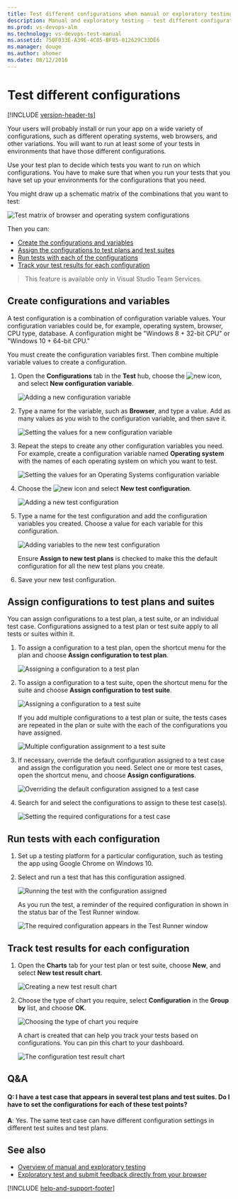 ```yaml
---
title: Test different configurations when manual or exploratory testing
description: Manual and exploratory testing - test different configurations with Team Services (VSTS) and Team Foundation Server (TFS)
ms.prod: vs-devops-alm
ms.technology: vs-devops-test-manual
ms.assetid: 750F033E-A39E-4C85-BF85-012629C33DE6
ms.manager: douge
ms.author: ahomer
ms.date: 08/12/2016
---
```


# Test different configurations
 
[!INCLUDE [version-header-ts](../_shared/version-header-ts.md)] 

Your users will probably install or run your app 
on a wide variety of configurations, such as different 
operating systems, web browsers, and other variations. 
You will want to run at least some of your tests in 
environments that have those different configurations. 

Use your test plan to decide which tests you want to run 
on which configurations. You have to make sure that when 
you run your tests that you have set up your environments 
for the configurations that you need.

You might draw up a schematic matrix of the combinations that you want to test:

![Test matrix of browser and operating system configurations](_img/_shared/testing-configurations-schematic.png)

Then you can:

* [Create the configurations and variables](#create-configs)
* [Assign the configurations to test plans and test suites](#assign-configs)
* [Run tests with each of the configurations](#run-configs)
* [Track your test results for each configuration](#track-configs)

>This feature is available only in Visual Studio Team Services.

<a name="create-configs"></a>
## Create configurations and variables

A test configuration is a combination of configuration variable 
values. Your configuration variables could be, for example, 
operating system, browser, CPU type, database. A configuration 
might be "Windows 8 + 32-bit CPU" or "Windows 10 + 64-bit CPU."

You must create the configuration variables first. Then combine 
multiple variable values to create a configuration.
 
1. Open the **Configurations** tab in the **Test** hub, choose 
   the ![new](../_img/plus-and-arrow-icon.png) icon, and select 
   **New configuration variable**.

   ![Adding a new configuration variable](_img/testing-configurations/testing-configurations-01.png)
 
1. Type a name for the variable, such as **Browser**, and type a value.
   Add as many values as you wish to the configuration variable, and then save it.
 
   ![Setting the values for a new configuration variable](_img/testing-configurations/testing-configurations-01b.png)

1. Repeat the steps to create any other configuration variables
   you need. For example, create a configuration variable named **Operating system**
   with the names of each operating system on which you want to test.

   ![Setting the values for an Operating Systems configuration variable](_img/testing-configurations/testing-configurations-01c.png)

1. Choose the ![new](../_img/plus-and-arrow-icon.png) icon and select 
   **New test configuration**. 

   ![Adding a new test configuration](_img/testing-configurations/testing-configurations-01a.png)

1. Type a name for the test configuration and add the configuration 
   variables you created. Choose a value for each variable for this configuration.  

   ![Adding variables to the new test configuration](_img/testing-configurations/testing-configurations-02.png)

   Ensure **Assign to new test plans** is checked to make this the default 
   configuration for all the new test plans you create.
 
1. Save your new test configuration. 

<a name="assign-configs"></a>
## Assign configurations to test plans and suites

You can assign configurations to a test plan, a test suite,
or an individual test case. Configurations assigned to a test plan 
or test suite apply to all tests or suites within it.

1. To assign a configuration to a test plan, open the shortcut
   menu for the plan and choose **Assign configuration to test plan**. 

   ![Assigning a configuration to a test plan](_img/testing-configurations/testing-configurations-03.png)

1. To assign a configuration to a test suite, open the shortcut
   menu for the suite and choose **Assign configuration to test suite**. 

   ![Assigning a configuration to a test suite](_img/testing-configurations/testing-configurations-04.png)

   If you add multiple configurations to a test plan or suite, 
   the tests cases are repeated in the plan or suite with the 
   each of the configurations you have assigned.
 
   ![Multiple configuration assignment to a test suite](_img/testing-configurations/testing-configurations-05.png)
 
1. If necessary, override the default configuration assigned to a test case
   and assign the configuration you need. Select one or more
   test cases, open the shortcut menu, and choose **Assign configurations**. 

   ![Overriding the default configuration assigned to a test case](_img/testing-configurations/testing-configurations-06.png)

1. Search for and select the configurations to assign to these test case(s).

   ![Setting the required configurations for a test case](_img/testing-configurations/testing-configurations-07.png)

<a name="run-configs"></a>
## Run tests with each configuration

1. Set up a testing platform for a particular configuration, such
   as testing the app using Google Chrome on Windows 10.

1. Select and run a test that has this configuration assigned.

   ![Running the test with the configuration assigned](_img/testing-configurations/testing-configurations-07a.png)

   As you run the test, a reminder of the required configuration 
   in shown in the status bar of the Test Runner window.

   ![The required configuration appears in the Test Runner window](_img/testing-configurations/testing-configurations-08.png)

<a name="track-configs"></a>
## Track test results for each configuration

1. Open the **Charts** tab for your test plan or test suite, choose 
   **New**, and select **New test result chart**.
 
   ![Creating a new test result chart](_img/testing-configurations/testing-configurations-09.png)

1. Choose the type of chart you require, select **Configuration**
   in the **Group by** list, and choose **OK**.
 
   ![Choosing the type of chart you require](_img/testing-configurations/testing-configurations-10.png)

   A chart is created that can help you track your tests based on configurations. 
   You can pin this chart to your dashboard.

   ![The configuration test result chart](_img/testing-configurations/testing-configurations-11.png)

## Q&A

<!-- BEGINSECTION class="md-qanda" -->

#### Q: I have a test case that appears in several test plans and test suites. Do I have to set the configurations for each of these test points? 

**A**: Yes. The same test case can have different configuration 
settings in different test suites and test plans.

<!-- ENDSECTION --> 

## See also

* [Overview of manual and exploratory testing](index.md)
* [Exploratory test and submit feedback directly from your browser](getting-started/perform-exploratory-tests.md)

[!INCLUDE [help-and-support-footer](../_shared/help-and-support-footer.md)] 

